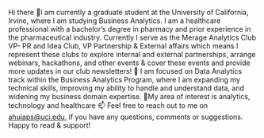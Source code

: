 Hi there 👋I am currently a graduate student at the University of California, Irvine, where I am studying Business Analytics. I am a healthcare professional with a bachelor’s degree in pharmacy and prior experience in the pharmaceutical industry. 
Currently I serve as the Merage Analytics Club VP- PR and Idea Club, VP Partnership & External affairs which means I represent these clubs to explore internal and external partnerships, arrange webinars, hackathons, and other events & cover these events and provide more updates in our club newsletters! 
🌱 I am focused on Data Analytics track within the Business Analytics Program, where I am expanding my technical skills, improving my ability to handle and understand data, and widening my business domain expertise. 
👀My area of interest is analytics, technology and healthcare
📫 Feel free to reach out to me on ahujaps@uci.edu, if you have any questions, comments or suggestions. Happy to read & support!
